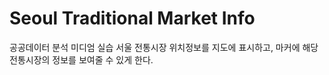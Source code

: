 # Seoul Traditional Market Info
공공데이터 분석 미디엄 실습
서울 전통시장 위치정보를 지도에 표시하고, 마커에 해당 전통시장의 정보를 보여줄 수 있게 한다.
